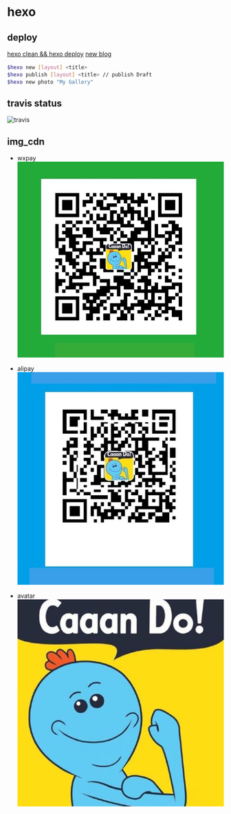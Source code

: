 # hexo

## deploy

[hexo clean && hexo deploy](https://hexo.io/docs/deployment)
[new blog](https://hexo.io/docs/writing)

```bash
$hexo new [layout] <title>
$hexo publish [layout] <title> // publish Draft
$hexo new photo "My Gallery"
```

## travis status

![travis](https://travis-ci.org/CatzillaOrz/catzilla_githubio_repo.svg?branch=master)

## img_cdn

- wxpay
![wxpay2020-05-03](https://raw.githubusercontent.com/CatzillaOrz/imgcdn/master/vsc_img/wxpay2020-05-03.jpeg)

- alipay
![alipay2020-05-03](https://raw.githubusercontent.com/CatzillaOrz/imgcdn/master/vsc_img/alipay2020-05-03.jpeg)

- avatar
![avatar2020-05-03](https://raw.githubusercontent.com/CatzillaOrz/imgcdn/master/vsc_img/avatar2020-05-03.JPG)

